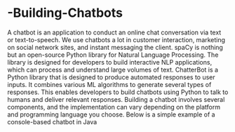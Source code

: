 # -Building-Chatbots
A chatbot is an application to conduct an online chat conversation via text or text-to-speech. We use chatbots a lot in customer interaction, marketing on social network sites, and instant messaging the client.
spaCy is nothing but an open-source Python library for Natural Language Processing. The library is designed for developers to build interactive NLP applications, which can process and understand large volumes of text. ChatterBot is a Python library that is designed to produce automated responses to user inputs. It combines various ML algorithms to generate several types of responses. This enables developers to build chatbots using Python to talk to humans and deliver relevant responses.
Building a chatbot involves several components, and the implementation can vary depending on the platform and programming language you choose. Below is a simple example of a console-based chatbot in Java
